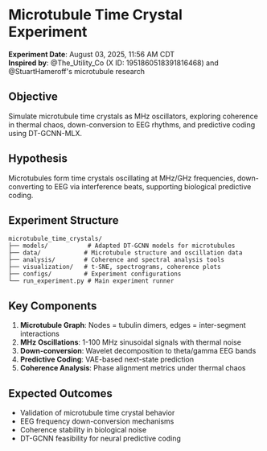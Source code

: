 # Microtubule Time Crystal Experiment

**Experiment Date**: August 03, 2025, 11:56 AM CDT  
**Inspired by**: @The_Utility_Co (X ID: 1951860518391816468) and @StuartHameroff's microtubule research

## Objective
Simulate microtubule time crystals as MHz oscillators, exploring coherence in thermal chaos, down-conversion to EEG rhythms, and predictive coding using DT-GCNN-MLX.

## Hypothesis
Microtubules form time crystals oscillating at MHz/GHz frequencies, down-converting to EEG via interference beats, supporting biological predictive coding.

## Experiment Structure

```
microtubule_time_crystals/
├── models/           # Adapted DT-GCNN models for microtubules
├── data/            # Microtubule structure and oscillation data
├── analysis/        # Coherence and spectral analysis tools
├── visualization/   # t-SNE, spectrograms, coherence plots
├── configs/         # Experiment configurations
└── run_experiment.py # Main experiment runner
```

## Key Components
1. **Microtubule Graph**: Nodes = tubulin dimers, edges = inter-segment interactions
2. **MHz Oscillations**: 1-100 MHz sinusoidal signals with thermal noise
3. **Down-conversion**: Wavelet decomposition to theta/gamma EEG bands
4. **Predictive Coding**: VAE-based next-state prediction
5. **Coherence Analysis**: Phase alignment metrics under thermal chaos

## Expected Outcomes
- Validation of microtubule time crystal behavior
- EEG frequency down-conversion mechanisms
- Coherence stability in biological noise
- DT-GCNN feasibility for neural predictive coding